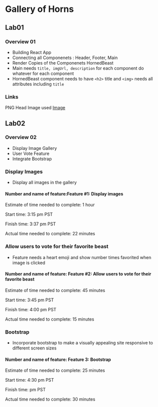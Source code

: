 # Gallery of Horns

## Lab01

### Overview 01

- Building React App
- Connecting all Componenets : Header, Footer, Main
- Render Copies of the Componenets HornedBeast
- Main needs `title, imgUrl, description` for each component do whatever for each component
- HornedBeast component needs to have `<h2>` title and `<img>` needs all attributes including `title`

### Links

PNG Head Image used [Image](https://www.pngaaa.com/detail/903089)

## Lab02

### Overview 02

- Display Image Gallery
- User Vote Feature
- Integrate Bootstrap

### Display Images

- Display all images in the gallery

#### Number and name of feature:Feature #1: Display images

Estimate of time needed to complete: 1 hour

Start time: 3:15 pm PST

Finish time: 3:37 pm PST

Actual time needed to complete: 22 minutes

### Allow users to vote for their favorite beast

- Feature needs a heart emoji and show number times favorited when image is clicked

#### Number and name of feature: Feature #2: Allow users to vote for their favorite beast

Estimate of time needed to complete: 45 minutes

Start time: 3:45 pm PST

Finish time: 4:00 pm PST

Actual time needed to complete: 15 minutes

### Bootstrap

- Incorporate bootstrap to make a visually appealing site responsive to different screen sizes

#### Number and name of feature: Feature 3: Bootstrap

Estimate of time needed to complete: 25 minutes

Start time: 4:30 pm PST

Finish time:  pm PST

Actual time needed to complete: 30 minutes
